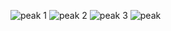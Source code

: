 ![peak 1](https://user-images.githubusercontent.com/83157814/218304977-2d7f5d6c-9bf4-43cf-810d-d0c9ddc9455c.jpg)
![peak 2](https://user-images.githubusercontent.com/83157814/218304997-25ff8dc8-fa63-4e54-9855-483e3861a5be.jpg)
![peak 3](https://user-images.githubusercontent.com/83157814/218305005-b64329dc-056d-4b02-bac8-9f19c1783018.jpg)
![peak](https://user-images.githubusercontent.com/83157814/218305008-d739e54c-33f2-4c4d-80ce-04f12d782ff0.png)
